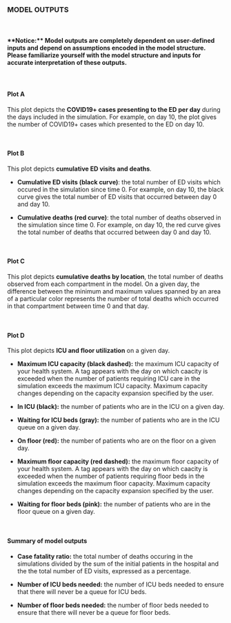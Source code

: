 **<h3> MODEL OUTPUTS </h3>**

<br/>

<h4> **Notice:** Model outputs are completely dependent on user-defined inputs and depend on assumptions encoded in the model structure. 
Please familiarize yourself with the model structure and inputs for accurate interpretation of these outputs. <h4/>

<br/> 

#### **Plot A** 

This plot depicts  the **COVID19+ cases presenting to the ED per day** during the days included in the simulation.  For example, on day 10, the plot
	gives the number of COVID19+ cases which presented to the ED on day 10.

<br/> 

#### **Plot B**

This plot depicts **cumulative ED visits and deaths**.

* **Cumulative ED visits (black curve)**: the total number of ED visits which occured in the simulation since time 0.  For example,
	on day 10, the black curve gives the total number of ED visits that occurred between day 0 and day 10.

* **Cumulative deaths (red curve)**: the total number of deaths observed in the simulation since time 0.  For example, on day 10, the red curve
	gives the total number of deaths that occurred between day 0 and day 10. 

<br/> 
 
#### **Plot C** 

This plot depicts **cumulative deaths by location**, the total number of deaths observed from each compartment in the model. On a given day, the difference between the minimum
	and maximum values spanned by an area of a particular color represents the number of total deaths which occurred in that compartment
	between time 0 and that day.

<br/> 

#### **Plot D**

This plot depicts **ICU and floor utilization** on a given day. 

* **Maximum ICU capacity (black dashed):** the maximum ICU capacity of your health system. A tag appears with the day on which caacity is exceeded when the number of patients requiring ICU care in the simulation
	exceeds the maximum ICU capacity.  Maximum capacity changes depending on the capacity expansion specified by the user.

* **In ICU (black):** the number of patients who are in the ICU on a given day.

* **Waiting for ICU beds (gray):** the number of patients who are in the ICU queue on a given day.

* **On floor (red):** the number of patients who are on the floor on a given day.

* **Maximum floor capacity (red dashed):** the maximum floor capacity of your health system. A tag appears with the day on which caacity is exceeded when the number of patients requiring floor beds in the simulation
	exceeds the maximum floor capacity.  Maximum capacity changes depending on the capacity expansion specified by the user.

* **Waiting for floor beds (pink):** the number of patients who are in the floor queue on a given day.

<br/> 

#### **Summary of model outputs**

* **Case fatality ratio:** the total number of deaths occuring in the simulations divided by the sum of the initial patients in the hospital and the the total number of ED visits, expressed as a percentage.

* **Number of ICU beds needed:** the number of ICU beds needed to ensure that there will never be a queue for ICU beds.

* **Number of floor beds needed:** the number of floor beds needed to ensure that there will never be a queue for floor beds.
